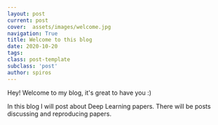 ```yaml
---
layout: post
current: post
cover:  assets/images/welcome.jpg
navigation: True
title: Welcome to this blog
date: 2020-10-20
tags:
class: post-template
subclass: 'post'
author: spiros
---
```


Hey! Welcome to my blog, it's great to have you :)

In this blog I will post about Deep Learning papers. There will be posts discussing and reproducing papers.
